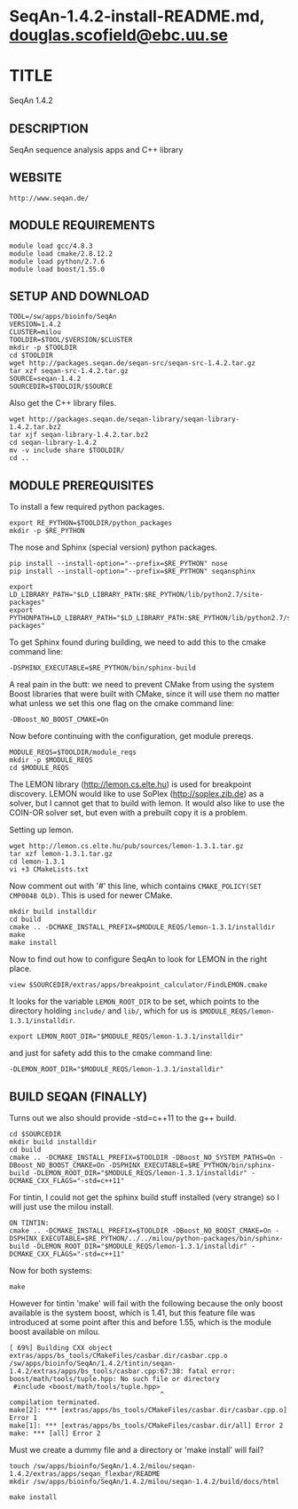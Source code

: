 # SeqAn-1.4.2-install-README.md, douglas.scofield@ebc.uu.se

TITLE
=====

SeqAn 1.4.2


DESCRIPTION
-----------

SeqAn sequence analysis apps and C++ library


WEBSITE
-------

    http://www.seqan.de/


MODULE REQUIREMENTS
-------------------

    module load gcc/4.8.3
    module load cmake/2.8.12.2
    module load python/2.7.6
    module load boost/1.55.0


SETUP AND DOWNLOAD
------------------

    TOOL=/sw/apps/bioinfo/SeqAn
    VERSION=1.4.2
    CLUSTER=milou
    TOOLDIR=$TOOL/$VERSION/$CLUSTER
    mkdir -p $TOOLDIR
    cd $TOOLDIR
    wget http://packages.seqan.de/seqan-src/seqan-src-1.4.2.tar.gz
    tar xzf seqan-src-1.4.2.tar.gz
    SOURCE=seqan-1.4.2
    SOURCEDIR=$TOOLDIR/$SOURCE

Also get the C++ library files.

    wget http://packages.seqan.de/seqan-library/seqan-library-1.4.2.tar.bz2
    tar xjf seqan-library-1.4.2.tar.bz2
    cd seqan-library-1.4.2
    mv -v include share $TOOLDIR/
    cd ..


MODULE PREREQUISITES
--------------------

To install a few required python packages.

    export RE_PYTHON=$TOOLDIR/python_packages
    mkdir -p $RE_PYTHON

The nose and Sphinx (special version) python packages.

    pip install --install-option="--prefix=$RE_PYTHON" nose
    pip install --install-option="--prefix=$RE_PYTHON" seqansphinx

    export LD_LIBRARY_PATH="$LD_LIBRARY_PATH:$RE_PYTHON/lib/python2.7/site-packages"
    export PYTHONPATH=LD_LIBRARY_PATH="$LD_LIBRARY_PATH:$RE_PYTHON/lib/python2.7/site-packages"

To get Sphinx found during building, we need to add this to the cmake command
line:

    -DSPHINX_EXECUTABLE=$RE_PYTHON/bin/sphinx-build

A real pain in the butt: we need to prevent CMake from using the system Boost
libraries that were built with CMake, since it will use them no matter what
unless we set this one flag on the cmake command line:

    -DBoost_NO_BOOST_CMAKE=On

Now before continuing with the configuration, get module prereqs.

    MODULE_REQS=$TOOLDIR/module_reqs
    mkdir -p $MODULE_REQS
    cd $MODULE_REQS

The LEMON library (http://lemon.cs.elte.hu) is used for breakpoint discovery.
LEMON would like to use SoPlex (http://soplex.zib.de) as a solver, but I cannot
get that to build with lemon.  It would also like to use the COIN-OR solver
set, but even with a prebuilt copy it is a problem.

Setting up lemon.

    wget http://lemon.cs.elte.hu/pub/sources/lemon-1.3.1.tar.gz
    tar xzf lemon-1.3.1.tar.gz
    cd lemon-1.3.1
    vi +3 CMakeLists.txt

Now comment out with '#' this line, which contains `CMAKE_POLICY(SET CMP0048 OLD)`.
This is used for newer CMake.

    mkdir build installdir
    cd build
    cmake .. -DCMAKE_INSTALL_PREFIX=$MODULE_REQS/lemon-1.3.1/installdir
    make
    make install

Now to find out how to configure SeqAn to look for LEMON in the right place.

    view $SOURCEDIR/extras/apps/breakpoint_calculator/FindLEMON.cmake

It looks for the variable `LEMON_ROOT_DIR` to be set, which points to the
directory holding `include/` and `lib/`, which for us is
`$MODULE_REQS/lemon-1.3.1/installdir`.

    export LEMON_ROOT_DIR="$MODULE_REQS/lemon-1.3.1/installdir"

and just for safety add this to the cmake command line:

    -DLEMON_ROOT_DIR="$MODULE_REQS/lemon-1.3.1/installdir"


BUILD SEQAN (FINALLY)
---------------------

Turns out we also should provide -std=c++11 to the g++ build.

    cd $SOURCEDIR
    mkdir build installdir
    cd build
    cmake .. -DCMAKE_INSTALL_PREFIX=$TOOLDIR -DBoost_NO_SYSTEM_PATHS=On -DBoost_NO_BOOST_CMAKE=On -DSPHINX_EXECUTABLE=$RE_PYTHON/bin/sphinx-build -DLEMON_ROOT_DIR="$MODULE_REQS/lemon-1.3.1/installdir" -DCMAKE_CXX_FLAGS="-std=c++11"

For tintin, I could not get the sphinx build stuff installed (very strange) so
I will just use the milou install.

    ON TINTIN:
    cmake .. -DCMAKE_INSTALL_PREFIX=$TOOLDIR -DBoost_NO_BOOST_CMAKE=On -DSPHINX_EXECUTABLE=$RE_PYTHON/../../milou/python-packages/bin/sphinx-build -DLEMON_ROOT_DIR="$MODULE_REQS/lemon-1.3.1/installdir" -DCMAKE_CXX_FLAGS="-std=c++11"

Now for both systems:

    make

However for tintin 'make' will fail with the following because the only boost
available is the system boost, which is 1.41, but this feature file was
introduced at some point after this and before 1.55, which is the module boost
available on milou.

    [ 69%] Building CXX object extras/apps/bs_tools/CMakeFiles/casbar.dir/casbar.cpp.o
    /sw/apps/bioinfo/SeqAn/1.4.2/tintin/seqan-1.4.2/extras/apps/bs_tools/casbar.cpp:67:38: fatal error: boost/math/tools/tuple.hpp: No such file or directory
     #include <boost/math/tools/tuple.hpp>
                                          ^
    compilation terminated.
    make[2]: *** [extras/apps/bs_tools/CMakeFiles/casbar.dir/casbar.cpp.o] Error 1
    make[1]: *** [extras/apps/bs_tools/CMakeFiles/casbar.dir/all] Error 2
    make: *** [all] Error 2


Must we create a dummy file and a directory or 'make install' will fail?

    touch /sw/apps/bioinfo/SeqAn/1.4.2/milou/seqan-1.4.2/extras/apps/seqan_flexbar/README
    mkdir /sw/apps/bioinfo/SeqAn/1.4.2/milou/seqan-1.4.2/build/docs/html

    make install



